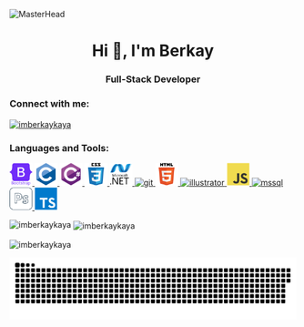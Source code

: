 ![MasterHead](https://cdn.prod.website-files.com/5f2b1efb0f881760ffdc5c96/63c12849a1c7e9df64c819fc_programming-languages-shutterstock-1680857539-p-800.webp)
<h1 align="center">Hi 👋, I'm Berkay</h1>
<h3 align="center">Full-Stack Developer</h3>

<h3 align="left">Connect with me:</h3>
<p align="left">
<a href="https://linkedin.com/in/imberkaykaya" target="blank"><img align="center" src="https://raw.githubusercontent.com/rahuldkjain/github-profile-readme-generator/master/src/images/icons/Social/linked-in-alt.svg" alt="imberkaykaya" height="30" width="40" /></a>
</p>

<h3 align="left">Languages and Tools:</h3>
<p align="left"> <a href="https://getbootstrap.com" target="_blank" rel="noreferrer"> <img src="https://raw.githubusercontent.com/devicons/devicon/master/icons/bootstrap/bootstrap-plain-wordmark.svg" alt="bootstrap" width="40" height="40"/> </a> <a href="https://www.cprogramming.com/" target="_blank" rel="noreferrer"> <img src="https://raw.githubusercontent.com/devicons/devicon/master/icons/c/c-original.svg" alt="c" width="40" height="40"/> </a> <a href="https://www.w3schools.com/cs/" target="_blank" rel="noreferrer"> <img src="https://raw.githubusercontent.com/devicons/devicon/master/icons/csharp/csharp-original.svg" alt="csharp" width="40" height="40"/> </a> <a href="https://www.w3schools.com/css/" target="_blank" rel="noreferrer"> <img src="https://raw.githubusercontent.com/devicons/devicon/master/icons/css3/css3-original-wordmark.svg" alt="css3" width="40" height="40"/> </a> <a href="https://dotnet.microsoft.com/" target="_blank" rel="noreferrer"> <img src="https://raw.githubusercontent.com/devicons/devicon/master/icons/dot-net/dot-net-original-wordmark.svg" alt="dotnet" width="40" height="40"/> </a> <a href="https://git-scm.com/" target="_blank" rel="noreferrer"> <img src="https://www.vectorlogo.zone/logos/git-scm/git-scm-icon.svg" alt="git" width="40" height="40"/> </a> <a href="https://www.w3.org/html/" target="_blank" rel="noreferrer"> <img src="https://raw.githubusercontent.com/devicons/devicon/master/icons/html5/html5-original-wordmark.svg" alt="html5" width="40" height="40"/> </a> <a href="https://www.adobe.com/in/products/illustrator.html" target="_blank" rel="noreferrer"> <img src="https://www.vectorlogo.zone/logos/adobe_illustrator/adobe_illustrator-icon.svg" alt="illustrator" width="40" height="40"/> </a> <a href="https://developer.mozilla.org/en-US/docs/Web/JavaScript" target="_blank" rel="noreferrer"> <img src="https://raw.githubusercontent.com/devicons/devicon/master/icons/javascript/javascript-original.svg" alt="javascript" width="40" height="40"/> </a> <a href="https://www.microsoft.com/en-us/sql-server" target="_blank" rel="noreferrer"> <img src="https://www.svgrepo.com/show/303229/microsoft-sql-server-logo.svg" alt="mssql" width="40" height="40"/> </a> <a href="https://www.photoshop.com/en" target="_blank" rel="noreferrer"> <img src="https://raw.githubusercontent.com/devicons/devicon/master/icons/photoshop/photoshop-line.svg" alt="photoshop" width="40" height="40"/> </a> <a href="https://www.typescriptlang.org/" target="_blank" rel="noreferrer"> <img src="https://raw.githubusercontent.com/devicons/devicon/master/icons/typescript/typescript-original.svg" alt="typescript" width="40" height="40"/> </a> </p>

<p><img align="left" src="https://github-readme-stats.vercel.app/api/top-langs?username=imberkaykaya&show_icons=true&locale=en&layout=compact" alt="imberkaykaya" /></p>

<p>&nbsp;<img align="center" src="https://github-readme-stats.vercel.app/api?username=imberkaykaya&show_icons=true&locale=en" alt="imberkaykaya" /></p>

<p><img align="center" src="https://github-readme-streak-stats.herokuapp.com/?user=imberkaykaya&" alt="imberkaykaya" /></p>


<picture>
  <source media="(prefers-color-scheme: dark)" srcset="https://raw.githubusercontent.com/imberkaykaya/imberkaykaya/output/github-contribution-grid-snake-dark.svg">
  <source media="(prefers-color-scheme: light)" srcset="https://raw.githubusercontent.com/imberkaykaya/imberkaykaya/output/github-contribution-grid-snake.svg">
  <img alt="github contribution grid snake animation" src="https://raw.githubusercontent.com/imberkaykaya/imberkaykaya/output/github-contribution-grid-snake.svg">
</picture>
